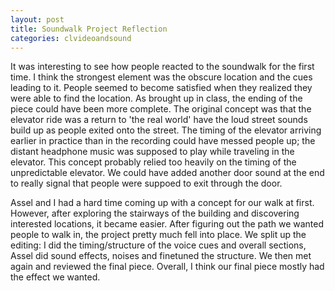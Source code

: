```yaml
---
layout: post
title: Soundwalk Project Reflection
categories: clvideoandsound
---
```


It was interesting to see how people reacted to the soundwalk for the first time. I think the strongest element was the obscure location and the cues leading to it. People seemed to become satisfied when they realized they were able to find the location.
As brought up in class, the ending of the piece could have been more complete. The original concept was that the elevator ride was a return to 'the real world' have the loud street sounds build up as people exited onto the street. The timing of the elevator arriving earlier in practice than in the recording could have messed people up; the distant headphone music was supposed to play while traveling in the elevator. This concept probably relied too heavily on the timing of the unpredictable elevator. We could have added another door sound at the end to really signal that people were suppoed to exit through the door.

Assel and I had a hard time coming up with a concept for our walk at first. However, after exploring the stairways of the building and discovering interested locations, it became easier. After figuring out the path we wanted people to walk in, the project pretty much fell into place. We split up the editing: I did the timing/structure of the voice cues and overall sections, Assel did sound effects, noises and finetuned the structure. We then met again and reviewed the final piece. Overall, I think our final piece mostly had the effect we wanted.